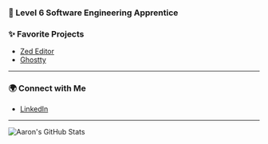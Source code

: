 ### 🚀 Level 6 Software Engineering Apprentice

### ✨ Favorite Projects

- [Zed Editor](https://zed.dev/)
- [Ghostty](https://github.com/ghostty-org/ghostty)

---

### 🌍 Connect with Me

- [LinkedIn](https://www.linkedin.com/in/aaron-shah18)

---

![Aaron's GitHub Stats](https://github-readme-stats.vercel.app/api?username=aaron-18-112&show_icons=true&hide=issues&theme=tokyonight)
